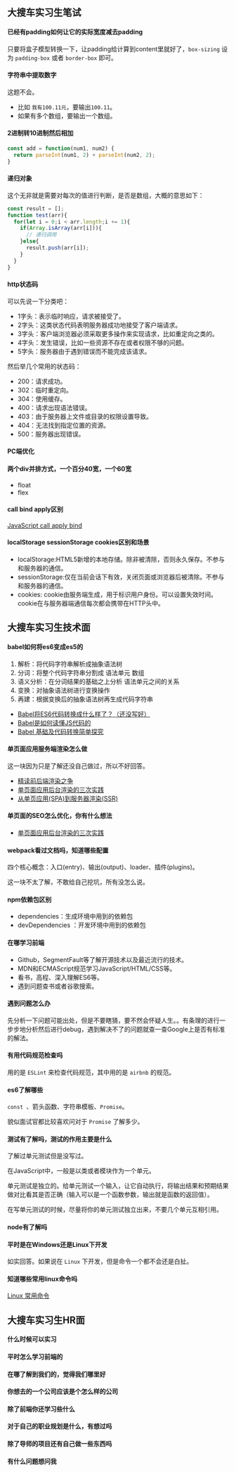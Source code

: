 ## 大搜车实习生笔试

#### 已经有padding如何让它的实际宽度减去padding

只要将盒子模型转换一下，让padding给计算到content里就好了，`box-sizing` 设为 `padding-box` 或者 `border-box` 即可。

#### 字符串中提取数字

这题不会。

- 比如 `我有100.11元`，要输出`100.11`。
- 如果有多个数组，要输出一个数组。

#### 2进制转10进制然后相加

```javascript
const add = function(num1, num2) {
  return parseInt(num1, 2) + parseInt(num2, 2);
}
```

#### 递归对象

这个无非就是需要对每次的值进行判断，是否是数组，大概的意思如下：

```javascript
const result = [];
function test(arr){
  for(let i = 0;i < arr.length;i += 1){
    if(Array.isArray(arr[i])){
      // 递归调用
    }else{
      result.push(arr[i]);
    }
  }
}
```

#### http状态码

可以先说一下分类吧：

- 1字头：表示临时响应，请求被接受了。
- 2字头：这类状态代码表明服务器成功地接受了客户端请求。
- 3字头：客户端浏览器必须采取更多操作来实现请求，比如重定向之类的。
- 4字头：发生错误，比如一些资源不存在或者权限不够的问题。
- 5字头：服务器由于遇到错误而不能完成该请求。

然后举几个常用的状态码：

- 200：请求成功。
- 302：临时重定向。
- 304：使用缓存。
- 400：请求出现语法错误。
- 403：由于服务器上文件或目录的权限设置导致。
- 404：无法找到指定位置的资源。
- 500：服务器出现错误。

#### PC端优化
#### 两个div并排方式，一个百分40宽，一个60宽

- float
- flex

#### call bind apply区别

[JavaScript call apply bind](https://github.com/axuebin/articles/issues/7)

#### localStorage sessionStorage cookies区别和场景

- localStorage:HTML5新增的本地存储。除非被清除，否则永久保存。不参与和服务器的通信。
- sessionStorage:仅在当前会话下有效，关闭页面或浏览器后被清除。不参与和服务器的通信。
- cookies: cookie由服务端生成，用于标识用户身份。可以设置失效时间。cookie在与服务器端通信每次都会携带在HTTP头中。

## 大搜车实习生技术面

#### babel如何将es6变成es5的

1. 解析：将代码字符串解析成抽象语法树
  1. 分词：将整个代码字符串分割成 语法单元 数组
  2. 语义分析：在分词结果的基础之上分析 语法单元之间的关系
2. 变换：对抽象语法树进行变换操作
3. 再建：根据变换后的抽象语法树再生成代码字符串

- [Babel将ES6代码转换成什么样了？（还没写好）](https://github.com/axuebin/articles/issues/14)
- [Babel是如何读懂JS代码的](https://zhuanlan.zhihu.com/p/27289600)
- [Babel 基础及代码转换简单探究](http://www.qcyoung.com/2017/02/06/Babel%20%E5%9F%BA%E7%A1%80%E5%8F%8A%E4%BB%A3%E7%A0%81%E8%BD%AC%E6%8D%A2%E7%AE%80%E5%8D%95%E6%8E%A2%E7%A9%B6/)

#### 单页面应用服务端渲染怎么做

这一块因为只是了解还没自己做过，所以不好回答。

- [精读前后端渲染之争](https://github.com/camsong/blog/issues/8)
- [单页面应用后台渲染的三次实践](https://github.com/phodal/articles/issues/20)
- [从单页应用(SPA)到服务器渲染(SSR)](https://zhuanlan.zhihu.com/p/24286605)

#### 单页面的SEO怎么优化，你有什么想法

- [单页面应用后台渲染的三次实践](https://github.com/phodal/articles/issues/20)

#### webpack看过文档吗，知道哪些配置

四个核心概念：入口(entry)、输出(output)、loader、插件(plugins)。

这一块不太了解，不敢给自己挖坑，所有没怎么说。

#### npm依赖包区别

- dependencies：生成环境中用到的依赖包
- devDependencies ：开发环境中用到的依赖包

#### 在哪学习前端

- Github，SegmentFault等了解开源技术以及最近流行的技术。
- MDN和ECMAScript规范学习JavaScript/HTML/CSS等。
- 看书，高程、深入理解ES6等。
- 遇到问题查书或者谷歌搜索。

#### 遇到问题怎么办

先分析一下问题可能出处，但是不要瞎猜，要不然会怀疑人生。。有条理的进行一步步地分析然后进行debug，遇到解决不了的问题就查一查Google上是否有标准的解法。

#### 有用代码规范检查吗

用的是 `ESLint` 来检查代码规范，其中用的是 `airbnb` 的规范。

#### es6了解哪些

`const `、箭头函数、字符串模板、`Promise`。

貌似面试官都比较喜欢问对于 `Promise` 了解多少。 

#### 测试有了解吗，测试的作用主要是什么

了解过单元测试但是没写过。

在JavaScript中，一般是以类或者模块作为一个单元。

单元测试是独立的。给单元测试一个输入，让它自动执行，将输出结果和预期结果做对比看其是否正确（输入可以是一个函数参数，输出就是函数的返回值）。

在写单元测试的时候，尽量将你的单元测试独立出来，不要几个单元互相引用。

#### node有了解吗
#### 平时是在Windows还是Linux下开发

如实回答。如果说在 `Linux` 下开发，但是命令一个都不会还是白扯。

#### 知道哪些常用linux命令吗

[Linux 常用命令](https://github.com/slowlog/slowlog.github.io/issues/5)

## 大搜车实习生HR面

#### 什么时候可以实习
#### 平时怎么学习前端的
#### 在哪了解到我们的，觉得我们哪里好
#### 你想去的一个公司应该是个怎么样的公司
#### 除了前端你还学习些什么
#### 对于自己的职业规划是什么，有想过吗
#### 除了导师的项目还有自己做一些东西吗
#### 有什么问题想问我